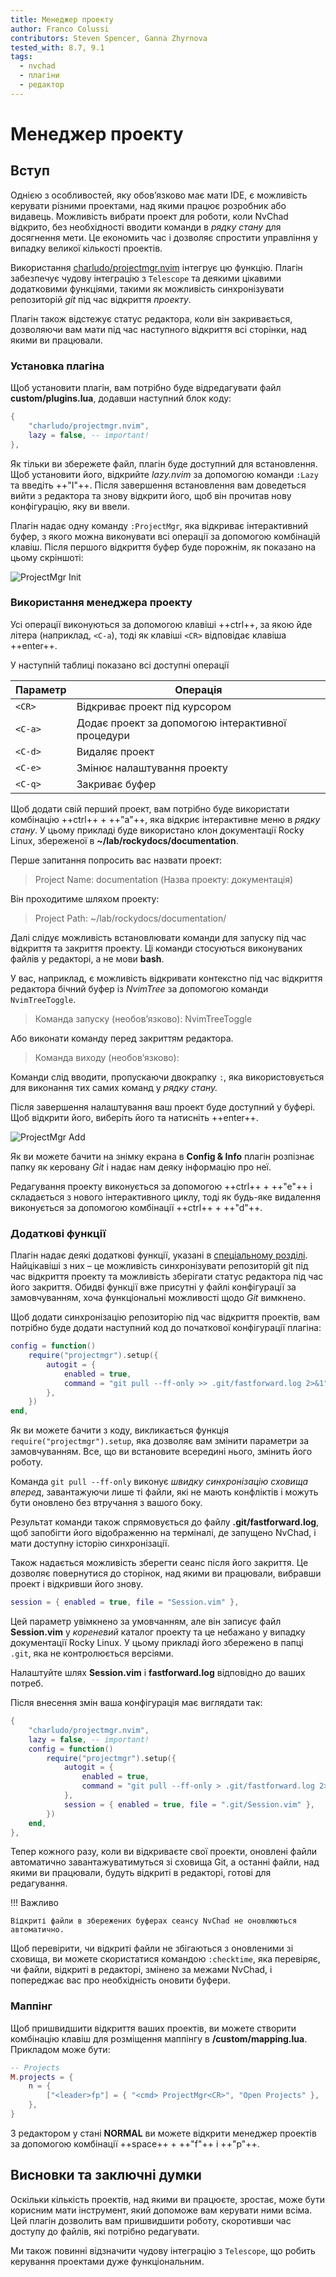 ```yaml
---
title: Менеджер проекту
author: Franco Colussi
contributors: Steven Spencer, Ganna Zhyrnova
tested_with: 8.7, 9.1
tags:
  - nvchad
  - плагіни
  - редактор
---
```


# Менеджер проекту

## Вступ

Однією з особливостей, яку обов’язково має мати IDE, є можливість керувати різними проектами, над якими працює розробник або видавець. Можливість вибрати проект для роботи, коли NvChad відкрито, без необхідності вводити команди в *рядку стану* для досягнення мети. Це економить час і дозволяє спростити управління у випадку великої кількості проектів.

Використання [charludo/projectmgr.nvim](https://github.com/charludo/projectmgr.nvim) інтегрує цю функцію. Плагін забезпечує чудову інтеграцію з `Telescope` та деякими цікавими додатковими функціями, такими як можливість синхронізувати репозиторій *git* під час відкриття *проекту*.

Плагін також відстежує статус редактора, коли він закривається, дозволяючи вам мати під час наступного відкриття всі сторінки, над якими ви працювали.

### Установка плагіна

Щоб установити плагін, вам потрібно буде відредагувати файл **custom/plugins.lua**, додавши наступний блок коду:

```lua
{
    "charludo/projectmgr.nvim",
    lazy = false, -- important!
},
```

Як тільки ви збережете файл, плагін буде доступний для встановлення. Щоб установити його, відкрийте *lazy.nvim* за допомогою команди `:Lazy` та введіть ++"I"++. Після завершення встановлення вам доведеться вийти з редактора та знову відкрити його, щоб він прочитав нову конфігурацію, яку ви ввели.

Плагін надає одну команду `:ProjectMgr`, яка відкриває інтерактивний буфер, з якого можна виконувати всі операції за допомогою комбінацій клавіш. Після першого відкриття буфер буде порожнім, як показано на цьому скріншоті:

![ProjectMgr Init](./images/projectmgr_init.png)

### Використання менеджера проекту

Усі операції виконуються за допомогою клавіші ++ctrl++, за якою йде літера (наприклад, `<C-a`), тоді як клавіші `<CR>` відповідає клавіша ++enter++.

У наступній таблиці показано всі доступні операції

| Параметр      | Операція                                          |
| ------------- | ------------------------------------------------- |
| `<CR>`  | Відкриває проект під курсором                     |
| `<C-a>` | Додає проект за допомогою інтерактивної процедури |
| `<C-d>` | Видаляє проект                                    |
| `<C-e>` | Змінює налаштування проекту                       |
| `<C-q>` | Закриває буфер                                    |

Щоб додати свій перший проект, вам потрібно буде використати комбінацію ++ctrl++ + ++"a"++, яка відкриє інтерактивне меню в *рядку стану*. У цьому прикладі буде використано клон документації Rocky Linux, збереженої в **~/lab/rockydocs/documentation**.

Перше запитання попросить вас назвати проект:

> Project Name: documentation (Назва проекту: документація)

Він проходитиме шляхом проекту:

> Project Path: ~/lab/rockydocs/documentation/

Далі слідує можливість встановлювати команди для запуску під час відкриття та закриття проекту. Ці команди стосуються виконуваних файлів у редакторі, а не мови **bash**.

У вас, наприклад, є можливість відкривати контекстно під час відкриття редактора бічний буфер із *NvimTree* за допомогою команди `NvimTreeToggle`.

> Команда запуску (необов’язково): NvimTreeToggle

Або виконати команду перед закриттям редактора.

> Команда виходу (необов’язково):

Команди слід вводити, пропускаючи двокрапку `:`, яка використовується для виконання тих самих команд у *рядку стану.*

Після завершення налаштування ваш проект буде доступний у буфері. Щоб відкрити його, виберіть його та натисніть ++enter++.

![ProjectMgr Add](./images/projectmgr_add.png)

Як ви можете бачити на знімку екрана в **Config & Info** плагін розпізнає папку як керовану *Git* і надає нам деяку інформацію про неї.

Редагування проекту виконується за допомогою ++ctrl++ + ++"e"++ і складається з нового інтерактивного циклу, тоді як будь-яке видалення виконується за допомогою комбінації ++ctrl++ + ++"d"++.

### Додаткові функції

Плагін надає деякі додаткові функції, указані в [спеціальному розділі](https://github.com/charludo/projectmgr.nvim#%EF%B8%8F-configuration). Найцікавіші з них – це можливість синхронізувати репозиторій git під час відкриття проекту та можливість зберігати статус редактора під час його закриття. Обидві функції вже присутні у файлі конфігурації за замовчуванням, хоча функціональні можливості щодо *Git* вимкнено.

Щоб додати синхронізацію репозиторію під час відкриття проектів, вам потрібно буде додати наступний код до початкової конфігурації плагіна:

```lua
config = function()
    require("projectmgr").setup({
        autogit = {
            enabled = true,
            command = "git pull --ff-only >> .git/fastforward.log 2>&1",
        },
    })
end,
```

Як ви можете бачити з коду, викликається функція `require("projectmgr").setup`, яка дозволяє вам змінити параметри за замовчуванням. Все, що ви встановите всередині нього, змінить його роботу.

Команда `git pull --ff-only` виконує *швидку синхронізацію сховища вперед*, завантажуючи лише ті файли, які не мають конфліктів і можуть бути оновлено без втручання з вашого боку.

Результат команди також спрямовується до файлу **.git/fastforward.log**, щоб запобігти його відображенню на терміналі, де запущено NvChad, і мати доступну історію синхронізації.

Також надається можливість зберегти сеанс після його закриття. Це дозволяє повернутися до сторінок, над якими ви працювали, вибравши проект і відкривши його знову.

```lua
session = { enabled = true, file = "Session.vim" },
```

Цей параметр увімкнено за умовчанням, але він записує файл **Session.vim** у *кореневий* каталог проекту та це небажано у випадку документації Rocky Linux. У цьому прикладі його збережено в папці `.git`, яка не контролюється версіями.

Налаштуйте шлях **Session.vim** і **fastforward.log** відповідно до ваших потреб.

Після внесення змін ваша конфігурація має виглядати так:

```lua
{
    "charludo/projectmgr.nvim",
    lazy = false, -- important!
    config = function()
        require("projectmgr").setup({
            autogit = {
                enabled = true,
                command = "git pull --ff-only > .git/fastforward.log 2>&1",
            },
            session = { enabled = true, file = ".git/Session.vim" },
        })
    end,
},
```

Тепер кожного разу, коли ви відкриваєте свої проекти, оновлені файли автоматично завантажуватимуться зі сховища Git, а останні файли, над якими ви працювали, будуть відкриті в редакторі, готові для редагування.

!!! Важливо

    Відкриті файли в збережених буферах сеансу NvChad не оновлюються автоматично.

Щоб перевірити, чи відкриті файли не збігаються з оновленими зі сховища, ви можете скористатися командою `:checktime`, яка перевіряє, чи файли, відкриті в редакторі, змінено за межами NvChad, і попереджає вас про необхідність оновити буфери.

### Маппінг

Щоб пришвидшити відкриття ваших проектів, ви можете створити комбінацію клавіш для розміщення маппінгу в **/custom/mapping.lua**. Прикладом може бути:

```lua
-- Projects
M.projects = {
    n = {
        ["<leader>fp"] = { "<cmd> ProjectMgr<CR>", "Open Projects" },
    },
}
```

З редактором у стані **NORMAL** ви можете відкрити менеджер проектів за допомогою комбінації ++space++ + ++"f"++ і ++"p"++.

## Висновки та заключні думки

Оскільки кількість проектів, над якими ви працюєте, зростає, може бути корисним мати інструмент, який допоможе вам керувати ними всіма. Цей плагін дозволить вам пришвидшити роботу, скоротивши час доступу до файлів, які потрібно редагувати.

Ми також повинні відзначити чудову інтеграцію з `Telescope`, що робить керування проектами дуже функціональним.
